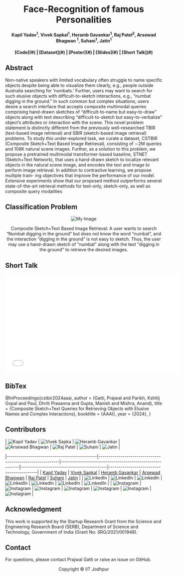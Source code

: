<h1 align="center">
  Face-Recognition of famous Personalities
</h1>

<h4 align="center">
  Kapil Yadav<sup>1</sup>, Vivek Sapkal<sup>1</sup>, Heramb Gavankar<sup>1</sup>, Raj Patel<sup>2</sup>, Arsewad Bhagwan <sup>1</sup>, Suhani<sup>1</sup>, Jatin<sup>1</sup>
</h4>

<h4 align="center">
  [Code](#) | [Dataset](#) | [Poster](#) | [Slides](#) | [Short Talk](#)
</h4>

## Abstract
Non-native speakers with limited vocabulary often struggle to name specific objects despite being able to visualize them clearly, e.g., people outside Australia searching for ‘numbats.’ Further, users may want to search for such elusive objects with difficult-to-sketch interactions, e.g., “numbat digging in the ground.” In such common but complex situations, users desire a search interface that accepts composite multimodal queries comprising hand-drawn sketches of “difficult-to-name but easy-to-draw” objects along with text describing “difficult-to-sketch but easy-to-verbalize” object’s attributes or interaction with the scene. This novel problem statement is distinctly different from the previously well-researched TBIR (text-based image retrieval) and SBIR (sketch-based image retrieval) problems. To study this under-explored task, we curate a dataset, CSTBIR (Composite Sketch+Text Based Image Retrieval), consisting of ∼2M queries and 108K natural scene images. Further, as a solution to this problem, we propose a pretrained multimodal transformer-based baseline, STNET (Sketch+Text Network), that uses a hand-drawn sketch to localize relevant objects in the natural scene image, and encodes the text and image to perform image retrieval. In addition to contrastive learning, we propose multiple train- ing objectives that improve the performance of our model. Extensive experiments show that our proposed method outperforms several state-of-the-art retrieval methods for text-only, sketch-only, as well as composite query modalities

## Classification Problem
<p align="center">
  <img src="https://github.com/ykapil897/face-recognition/images/ignus.jpg" alt="My Image">
</p>

<p align="center">
Composite Sketch+Text Based Image Retrieval: A user wants to search “Numbat digging in the ground” but does not know the word “numbat”, and the interaction “digging in the ground” is not easy to sketch. Thus, the user may use a hand-drawn sketch of "numbat" along with the text "digging in the ground" to retrieve the desired images.
</p>

## Short Talk
<p>
  <iframe width="560" height="315" src="[[https://www.youtube.com/embed/YOUR_VIDEO_ID](https://youtu.be/s4F7qeVw5mY)](https://www.youtube.com/watch?v=s4F7qeVw5mY)" frameborder="0" allowfullscreen></iframe>
</p>

## BibTex
@InProceedings{cstbir2024aaai,
        author    = {Gatti, Prajwal and Parikh, Kshitij Gopal and Paul, Dhriti Prasanna and Gupta, Manish and Mishra, Anand},
        title     = {Composite Sketch+Text Queries for Retrieving Objects with Elusive Names and Complex Interactions},
        booktitle = {AAAI},
        year      = {2024},
}   


## Contributors
| ![Kapil Yadav](images/Badminton.jpg) | ![Vivek Sapka](images/ACAC.jpg) | ![Heramb Gavankar](images/SAC.jpg) | ![Arsewad Bhagwan](images/table-tennis.jpg) | ![Raj Patel](images/acac.jpg) | ![Suhani](images/basketball.jpg) | ![Jatin](images/cricket.jpg) |

|---------------------------------------------|----------------------------------------------------------|---------------------------------------------------------|-------------------------------------------|------------------------------------------|
| [Kapil Yadav](#)                           | [Vivek Sapkal](#)                                 | [Heramb Gavankar](#)
                                 | [Arsewad Bhagwan](#)                                 | [Raj Patel](#)                         | [Suhani](#)                        | [Jatin](#)                        |
| ![LinkedIn](images/linkedin_logo.png) | ![LinkedIn](images/linkedin_logo.png) | ![LinkedIn](images/linkedin_logo.png) | ![LinkedIn](images/linkedin_logo.png) | ![LinkedIn](images/linkedin_logo.png) | ![LinkedIn](images/linkedin_logo.png) | ![LinkedIn](images/linkedin_logo.png) |
| ![Instagram](images/instagram_logo.png) | ![Instagram](images/instagram_logo.png) | ![Instagram](images/instagram_logo.png) | ![Instagram](images/instagram_logo.png) | ![Instagram](images/instagram_logo.png) | ![Instagram](images/instagram_logo.png) | ![Instagram](images/instagram_logo.png) |


## Acknowledgment
This work is supported by the Startup Research Grant from the Science and Engineering Research Board (SERB), Department of Science and Technology, Government of India (Grant No: SRG/2021/001948).

## Contact
For questions, please contact Prajwal Gatti or raise an issue on GitHub.

<p align="center">
  Copyright © IIT Jodhpur
</p>
